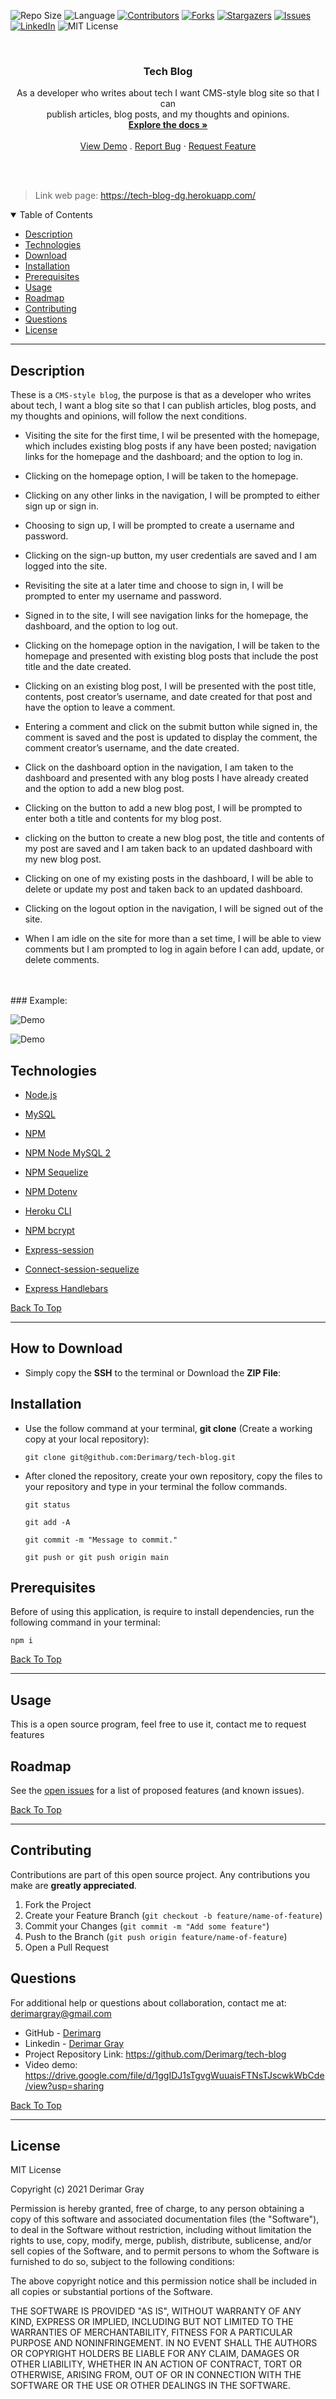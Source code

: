 
![Repo Size][repo-size]
![Language][GitHub-language]
[![Contributors][contributors-shield]][contributors-url]
[![Forks][forks-shield]][forks-url]
[![Stargazers][stars-shield]][stars-url]
[![Issues][issues-shield]][issues-url]
[![LinkedIn][linkedin-shield]][linkedin-url]
![MIT License][license-shield]

<br />
<p align="center">

<h3 align="center" id="tech-blog">Tech Blog</h3>

<p align="center">
As a developer who writes about tech
I want CMS-style blog site so that I can<br> publish articles, blog posts, and my thoughts and opinions.

<br />
<a href="#how-to-download"><strong>Explore the docs »</strong></a>
<br />
<br />
<a href="https://drive.google.com/file/d/1ggIDJ1sTgvgWuuaisFTNsTJscwkWbCde/view?usp=sharing">View Demo</a>
.
<a href="https://github.com/Derimarg/tech-blog/issues">Report Bug</a>
·
<a href="https://github.com/Derimarg/tech-blog/issues">Request Feature</a>
</p>
</p>
<br />
<br />

> Link web page: https://tech-blog-dg.herokuapp.com/

<details open="open">
<summary>Table of Contents</summary>
<ul>
<li><a href="#description">Description</a></li>
<li><a href="#technologies">Technologies</a></li>
<li><a href="#how-to-download">Download</a></li>
<li><a href="#installation">Installation</a></li>
<li><a href="#prerequisites">Prerequisites</a></li>
<li><a href="#usage">Usage</a></li>
<li><a href="#roadmap">Roadmap</a></li>
<li><a href="#contributing">Contributing</a></li>
<li><a href="#questions">Questions</a></li>
<li><a href="#license">License</a></li>
</ul>
</details>

---
  
## Description

These is a `CMS-style blog`, the purpose is that as a developer who writes about tech, I want a blog site so that I can publish articles, blog posts, and my thoughts and opinions, will follow the next conditions.

- Visiting the site for the first time, I wil be presented with the homepage, which includes existing blog posts if any have been posted; navigation links for the homepage and the dashboard; and the option to log in.

- Clicking on the homepage option, I will be taken to the homepage.

- Clicking on any other links in the navigation, I will be prompted to either sign up or sign in.

- Choosing to sign up, I will be prompted to create a username and password.

- Clicking on the sign-up button, my user credentials are saved and I am logged into the site.

- Revisiting the site at a later time and choose to sign in, I will be prompted to enter my username and password.

- Signed in to the site, I will see navigation links for the homepage, the dashboard, and the option to log out.

- Clicking on the homepage option in the navigation, I will be taken to the homepage and presented with existing blog posts that include the post title and the date created.

- Clicking on an existing blog post, I will be presented with the post title, contents, post creator’s username, and date created for that post and have the option to leave a comment.

- Entering a comment and click on the submit button while signed in, the comment is saved and the post is updated to display the comment, the comment creator’s username, and the date created.

- Click on the dashboard option in the navigation, I am taken to the dashboard and presented with any blog posts I have already created and the option to add a new blog post.

- Clicking on the button to add a new blog post, I will be prompted to enter both a title and contents for my blog post.

- clicking on the button to create a new blog post, the title and contents of my post are saved and I am taken back to an updated dashboard with my new blog post.

- Clicking on one of my existing posts in the dashboard, I will be able to delete or update my post and taken back to an updated dashboard.

- Clicking on the logout option in the navigation, I will be signed out of the site.

- When I am idle on the site for more than a set time, I will be able to view comments but I am prompted to log in again before I can add, update, or delete comments.
<br />
<br />
### Example:
<br />


  ![Demo](/public/assets/images/demo-1.gif)

  ![Demo](/public/assets/images/demo-2.gif)


## Technologies

- <p><a href="https://nodejs.org/">Node.js</a></p>
- <p><a href="https://dev.mysql.com">MySQL</a></p>
- <p><a href="https://www.npmjs.com/">NPM</a></p>
- <p><a href="https://www.npmjs.com/package/mysql2">NPM Node MySQL 2</a></p>
- <p><a href="https://www.npmjs.com/package/sequelize">NPM Sequelize</a></p>
- <p><a href="https://www.npmjs.com/package/dotenv">NPM Dotenv</a></p>
- <p><a href="https://www.npmjs.com/package/heroku">Heroku CLI</a></p>
- <p><a href="https://www.npmjs.com/package/bcrypt">NPM bcrypt</a></p>
- <p><a href="https://www.npmjs.com/package/express-session">Express-session</a></p>
- <p><a href="https://www.npmjs.com/package/connect-session-sequelize">Connect-session-sequelize</a></p>
- <p><a href="https://www.npmjs.com/package/express-handlebars">Express Handlebars</a></p>

[Back To Top](#tech-blog)

---

## How to Download

- Simply copy the **SSH** to the terminal or Download the **ZIP File**:

## Installation

- Use the follow command at your terminal, **git clone** (Create a working copy at your local repository):

  ```
  git clone git@github.com:Derimarg/tech-blog.git
  ```

- After cloned the repository, create your own repository, copy the files to your repository and type in your terminal the follow commands. 

  ```
  git status

  git add -A

  git commit -m "Message to commit."

  git push or git push origin main
  ```

## Prerequisites

Before of using this application, is require to install dependencies, run the following command in your terminal:

  ```
  npm i
  ```

[Back To Top](#tech-blog)

---


## Usage

This is a open source program, feel free to use it, contact me to request features
    

<!-- ROADMAP -->
## Roadmap

See the [open issues](https://github.com/Derimarg/tech-blog/issues) for a list of proposed features (and known issues).

[Back To Top](#tech-blog)

---

<!-- CONTRIBUTORS -->
## Contributing

Contributions are part of this open source project. Any contributions you make are **greatly appreciated**.

1. Fork the Project
2. Create your Feature Branch (`git checkout -b feature/name-of-feature`)
3. Commit your Changes (`git commit -m "Add some feature"`)
4. Push to the Branch (`git push origin feature/name-of-feature`)
5. Open a Pull Request



## Questions

For additional help or questions about collaboration, contact me at: derimargray@gmail.com

- GitHub - [Derimarg](https://github.com/Derimarg/)
- Linkedin - [Derimar Gray](https://www.linkedin.com/in/derimar-gray-676275132/)
- Project Repository Link: https://github.com/Derimarg/tech-blog
- Video demo: https://drive.google.com/file/d/1ggIDJ1sTgvgWuuaisFTNsTJscwkWbCde/view?usp=sharing

[Back To Top](#tech-blog)

---


## License

MIT License

Copyright (c) 2021 Derimar Gray

Permission is hereby granted, free of charge, to any person obtaining a copy of this software and associated documentation files (the "Software"), to deal in the Software without restriction, including without limitation the rights to use, copy, modify, merge, publish, distribute, sublicense, and/or sell copies of the Software, and to permit persons to whom the Software is furnished to do so, subject to the following conditions:

The above copyright notice and this permission notice shall be included in all copies or substantial portions of the Software.

THE SOFTWARE IS PROVIDED "AS IS", WITHOUT WARRANTY OF ANY KIND, EXPRESS OR IMPLIED, INCLUDING BUT NOT LIMITED TO THE WARRANTIES OF MERCHANTABILITY, FITNESS FOR A PARTICULAR PURPOSE AND NONINFRINGEMENT. IN NO EVENT SHALL THE AUTHORS OR COPYRIGHT HOLDERS BE LIABLE FOR ANY CLAIM, DAMAGES OR OTHER LIABILITY, WHETHER IN AN ACTION OF CONTRACT, TORT OR OTHERWISE, ARISING FROM, OUT OF OR IN CONNECTION WITH THE SOFTWARE OR THE USE OR OTHER DEALINGS IN THE SOFTWARE.
  

[repo-size]: https://img.shields.io/github/repo-size/Derimarg/tech-blog?style=for-the-badge
[GitHub-language]: https://img.shields.io/github/languages/top/Derimarg/tech-blog?color=yellow&style=for-the-badge
[contributors-shield]: https://img.shields.io/github/contributors/Derimarg/tech-blog.svg?style=for-the-badge
[contributors-url]: https://github.com/Derimarg/tech-blog/graphs/contributors
[forks-shield]: https://img.shields.io/github/forks/Derimarg/tech-blog.svg?color=9cf&style=for-the-badge
[forks-url]: https://github.com/Derimarg/tech-blog/network/members
[stars-shield]: https://img.shields.io/github/stars/Derimarg/tech-blog.svg?color=blueviolet&style=for-the-badge
[stars-url]: https://github.com/Derimarg/tech-blog/stargazers
[issues-shield]: https://img.shields.io/github/issues/Derimarg/tech-blog.svg?style=for-the-badge
[issues-url]: https://github.com/Derimarg/tech-blog/issues
[license-shield]: https://img.shields.io/static/v1?label=license&message=MIT&color=yellowgreen.svg&style=for-the-badge
[linkedin-shield]: https://img.shields.io/badge/-LinkedIn-black.svg?style=for-the-badge&logo=linkedin&colorB=555
[linkedin-url]: https://www.linkedin.com/in/derimar-gray-676275132/
  